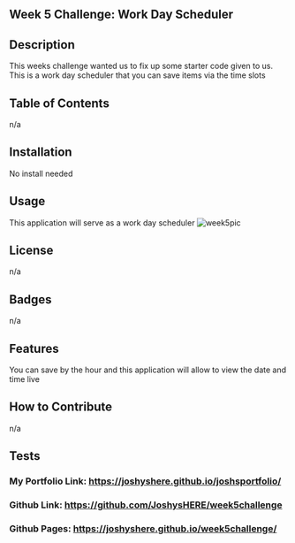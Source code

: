 ## Week 5 Challenge: Work Day Scheduler

## Description
This weeks challenge wanted us to fix up some starter code given to us. This is a work day scheduler that you can save items via the time slots

## Table of Contents
n/a

## Installation
No install needed

## Usage
This application will serve as a work day scheduler
![week5pic](https://github.com/JoshysHERE/week5challenge/assets/141682993/45952147-7026-40e1-b7b0-2ca07b7b6811)

## License
n/a

## Badges
n/a

## Features
You can save by the hour and this application will allow to view the date and time live

## How to Contribute
n/a

## Tests
### My Portfolio Link: https://joshyshere.github.io/joshsportfolio/

### Github Link: https://github.com/JoshysHERE/week5challenge
### Github Pages: https://joshyshere.github.io/week5challenge/
